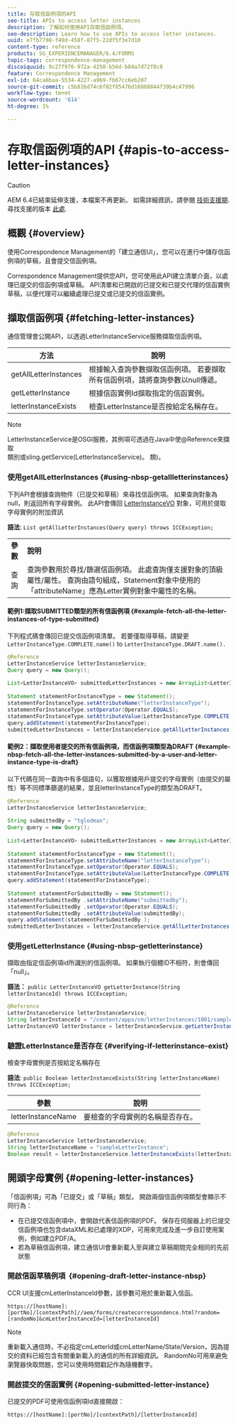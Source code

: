 ```yaml
---
title: 存取信函例項的API
seo-title: APIs to access letter instances
description: 了解如何使用API存取信函例項。
seo-description: Learn how to use APIs to access letter instances.
uuid: e7fb7798-f49d-458f-87f5-22df5f3e7d10
content-type: reference
products: SG_EXPERIENCEMANAGER/6.4/FORMS
topic-tags: correspondence-management
discoiquuid: 9c27f976-972a-4250-b56d-b84a7d72f8c8
feature: Correspondence Management
exl-id: 64ca6baa-5534-4227-a969-fb67cc6eb207
source-git-commit: c5b816d74c6f02f85476d16868844f39b4c47996
workflow-type: tm+mt
source-wordcount: '614'
ht-degree: 1%

---
```


# 存取信函例項的API {#apis-to-access-letter-instances}

>[!CAUTION]
>
>AEM 6.4已結束延伸支援，本檔案不再更新。 如需詳細資訊，請參閱 [技術支援期](https://helpx.adobe.com//tw/support/programs/eol-matrix.html). 尋找支援的版本 [此處](https://experienceleague.adobe.com/docs/).

## 概觀 {#overview}

使用Correspondence Management的「建立通信UI」，您可以在進行中儲存信函例項的草稿，且會提交信函例項。

Correspondence Management提供您API，您可使用此API建立清單介面，以處理已提交的信函例項或草稿。 API清單和已開啟的已提交和已提交代理的信函實例草稿，以便代理可以繼續處理已提交或已提交的信函實例。

## 擷取信函例項 {#fetching-letter-instances}

通信管理會公開API，以透過LetterInstanceService服務擷取信函例項。

| 方法 | 說明 |
|--- |--- |
| getAllLetterInstances | 根據輸入查詢參數擷取信函例項。 若要擷取所有信函例項，請將查詢參數以null傳遞。 |
| getLetterInstance | 根據信函實例Id擷取指定的信函實例。 |
| letterInstanceExists | 檢查LetterInstance是否按給定名稱存在。 |

>[!NOTE]
>
>LetterInstanceService是OSGI服務，其例項可透過在Java中使@Reference來擷取\
>類別或sling.getService(LetterInstanceService)。 類)。

### 使用getAllLetterInstances {#using-nbsp-getallletterinstances}

下列API會根據查詢物件（已提交和草稿）來尋找信函例項。 如果查詢對象為null，則返回所有字母實例。 此API會傳回 [LetterInstanceVO](https://helpx.adobe.com/aem-forms/6-2/javadocs/com/adobe/icc/dbforms/obj/LetterInstanceVO.html) 對象，可用於提取字母實例的附加資訊

**語法**: `List getAllLetterInstances(Query query) throws ICCException;`

<table> 
 <tbody> 
  <tr> 
   <td><strong>參數</strong></td> 
   <td><strong>說明</strong></td> 
  </tr> 
  <tr> 
   <td>查詢</td> 
   <td>查詢參數用於尋找/篩選信函例項。 此處查詢僅支援對象的頂級屬性/屬性。 查詢由語句組成，Statement對象中使用的「attributeName」應為Letter實例對象中屬性的名稱。<br /> </td> 
  </tr> 
 </tbody> 
</table>

#### 範例1:擷取SUBMITTED類型的所有信函例項 {#example-fetch-all-the-letter-instances-of-type-submitted}

下列程式碼會傳回已提交信函例項清單。 若要僅取得草稿，請變更 `LetterInstanceType.COMPLETE.name()` to `LetterInstanceType.DRAFT.name().`

```java
@Reference
LetterInstanceService letterInstanceService;
Query query = new Query();
 
List<LetterInstanceVO> submittedLetterInstances = new ArrayList<LetterInstanceVO>();
 
Statement statementForInstanceType = new Statement();
statementForInstanceType.setAttributeName("letterInstanceType");
statementForInstanceType.setOperator(Operator.EQUALS);
statementForInstanceType.setAttributeValue(LetterInstanceType.COMPLETE.name());
query.addStatement(statementForInstanceType);
submittedLetterInstances = letterInstanceService.getAllLetterInstances(query);
```

#### 範例2：擷取使用者提交的所有信函例項，而信函例項類型為DRAFT {#example-nbsp-fetch-all-the-letter-instances-submitted-by-a-user-and-letter-instance-type-is-draft}

以下代碼在同一查詢中有多個語句，以獲取根據用戶提交的字母實例（由提交的屬性）等不同標準篩選的結果，並且letterInstanceType的類型為DRAFT。

```java
@Reference
LetterInstanceService letterInstanceService;
 
String submittedBy = "tglodman";
Query query = new Query();
 
List<LetterInstanceVO> submittedLetterInstances = new ArrayList<LetterInstanceVO>();
 
Statement statementForInstanceType = new Statement();
statementForInstanceType.setAttributeName("letterInstanceType");
statementForInstanceType.setOperator(Operator.EQUALS);
statementForInstanceType.setAttributeValue(LetterInstanceType.COMPLETE.name());
query.addStatement(statementForInstanceType);
 
Statement statementForSubmittedBy = new Statement();
statementForSubmittedBy .setAttributeName("submittedby");
statementForSubmittedBy .setOperator(Operator.EQUALS);
statementForSubmittedBy .setAttributeValue(submittedBy);
query.addStatement(statementForSubmittedBy );
submittedLetterInstances = letterInstanceService.getAllLetterInstances(query);
```

### 使用getLetterInstance {#using-nbsp-getletterinstance}

擷取由指定信函例項id所識別的信函例項。 如果執行個體ID不相符，則會傳回「null」。

**語法：** `public LetterInstanceVO getLetterInstance(String letterInstanceId) throws ICCException;`

```java
@Reference
LetterInstanceService letterInstanceService;
String letterInstanceId = "/content/apps/cm/letterInstances/1001/sampleLetterInstance";
LetterInstanceVO letterInstance = letterInstanceService.getLetterInstance(letterInstanceId );
```

### 驗證LetterInstance是否存在 {#verifying-if-letterinstance-exist}

檢查字母實例是否按給定名稱存在

**語法**: `public Boolean letterInstanceExists(String letterInstanceName) throws ICCException;`

| **參數** | **說明** |
|---|---|
| letterInstanceName | 要檢查的字母實例的名稱是否存在。 |

```java
@Reference
LetterInstanceService letterInstanceService;
String letterInstanceName = "sampleLetterInstance";
Boolean result = letterInstanceService.letterInstanceExists(letterInstanceName );
```

## 開頭字母實例 {#opening-letter-instances}

「信函例項」可為「已提交」或「草稿」類型。 開啟兩個信函例項類型會顯示不同行為：

* 在已提交信函例項中，會開啟代表信函例項的PDF。 保存在伺服器上的已提交信函例項也包含dataXML和已處理的XDP，可用來完成及進一步自訂使用案例，例如建立PDF/A。
* 若為草稿信函例項，建立通信UI會重新載入至與建立草稿期間完全相同的先前狀態

### 開啟信函草稿例項  {#opening-draft-letter-instance-nbsp}

CCR UI支援cmLetterInstanceId參數，該參數可用於重新載入信函。

`https://[hostName]:[portNo]/[contextPath]//aem/forms/createcorrespondence.html?random=[randomNo]&cmLetterInstanceId=[letterInstanceId]`

>[!NOTE]
>
>重新載入通信時，不必指定cmLetterId或cmLetterName/State/Version，因為提交的資料已經包含有關重新載入的通信的所有詳細資訊。 RandomNo可用來避免瀏覽器快取問題，您可以使用時間戳記作為隨機數字。

### 開啟提交的信函實例 {#opening-submitted-letter-instance}

已提交的PDF可使用信函例項Id直接開啟：

`https://[hostName]:[portNo]/[contextPath]/[letterInstanceId]`
